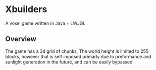 # Xbuilders
A voxel game written in Java + LWJGL

## Overview
The game has a 3d grid of chunks, The world height is limited to 255 blocks, however that is self imposed primarly due to preformance and sunlight generation in the future, and can be easily bypassed
